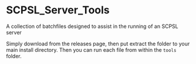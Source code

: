 # SCPSL_Server_Tools
A collection of batchfiles designed to assist in the running of an SCPSL server

Simply download from the releases page, then put extract the folder to your main install directory. Then you can run each file from within the `tools` folder.
